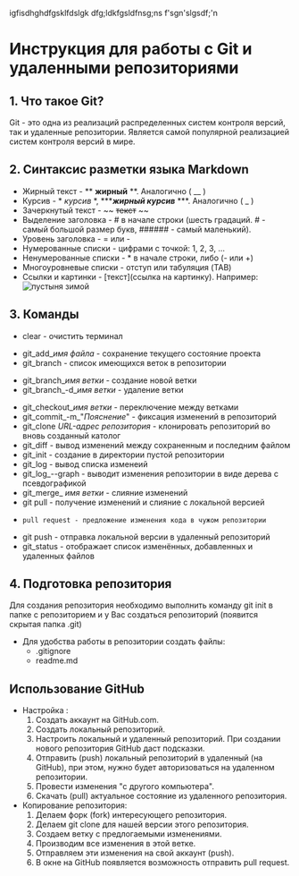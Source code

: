 igfisdhghdfgsklfdslgk
dfg;ldkfgsldfnsg;ns
f'sgn'slgsdf;\'n


# Инструкция для работы с Git и удаленными репозиториями


## 1. Что такое Git?
Git - это одна из реализаций распределенных систем контроля версий, так и удаленные репозитории. Является самой популярной реализацией систем контроля версий в мире.

## 2. Синтаксис разметки языка Markdown
* Жирный текст - ** **жирный** **. Аналогично ( __ )
* Курсив - * *курсив* *, ******жирный курсив*** ***. Аналогично ( _ )
* Зачеркнутый текст - ~~ ~~текст~~ ~~
* Выделение заголовка - # в начале строки (шесть градаций. # - самый большой размер букв, ###### - самый маленький). 
* Уровень заголовка - = или -
* Нумерованные списки - цифрами с точкой: 1, 2, 3, ...
* Ненумерованные списки - * в начале строки,    либо (- или +)
* Многоуровневые списки - отступ или табуляция (TAB)
* Ссылки и картинки - [текст](ссылка на картинку). Например:
![пустыня зимой](foto.jpg)


## 3. Команды
* clear - очистить терминал
+ git_add_*имя файла* - сохранение текущего состояние проекта
+ git_branch - список имеющихся веток в репозитории
- git_branch_*имя ветки* -  создание новой ветки
- git_branch_-d_*имя ветки* - удаление ветки
* git_checkout_*имя ветки* - переключение между ветками
* git_commit_-m_"*Пояснение*" - фиксация изменений в репозиторий
* git_clone *URL-адрес репозитория* - клонировать репозиторий во вновь созданный католог
* git_diff - вывод изменений между сохраненным и последним файлом
* git_init - создание в директории пустой репозитории
* git_log  - вывод списка изменеий
* git_log_--graph - выводит изменения репозитории в виде дерева с псевдографикой
* git_merge_ *имя ветки* - слияние изменений
* git pull - получение изменений и слияние с локальной версией
*     pull request - предложение изменения кода в чужом репозитории  
* git push - отправка локальной версии в удаленный репозиторий
* git_status - отображает список изменённых, добавленных и удаленных файлов

## 4. Подготовка репозитория
Для создания репозитория необходимо выполнить команду git init в папке с репозиторием и у Вас создаться репозиторий (появится скрытая папка .git) 
* Для удобства работы в репозитории создать файлы:
    - .gitignore
    - readme.md

## Использование GitHub
+ Настройка :
    1. Создать аккаунт на GitHub.com.
    2. Создать локальный репозиторий.
    3. Настроить локальный и удаленный репозиторий. При создании нового репозитория GitHub даст подсказки.
    4. Отправить (push) локальный репозиторий в удаленный (на GitHub), при этом, нужно будет авторизоваться на удаленном репозитории. 
    5. Провести изменения "с другого компьютера".
    6. Скачать (pull) актуальное состояние из удаленного репозитория.
+ Копирование репозитория:
    1. Делаем форк (fork) интересующего репозитория.
    2. Делаем git clone для нашей версии этого репозитория.
    3. Создаем ветку с предлогаемыми изменениями.
    4. Производим все изменения в этой ветке.
    5. Отправляем эти изменения на свой аккаунт (push).
    6. В окне на GitHub появляется возможность отправить pull request.
